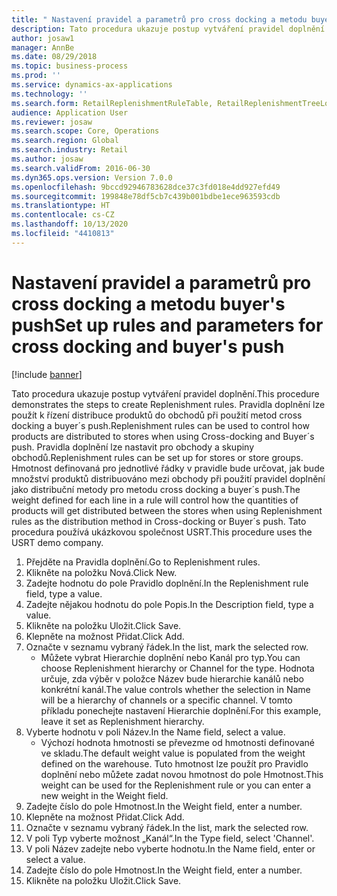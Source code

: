 ```yaml
---
title: " Nastavení pravidel a parametrů pro cross docking a metodu buyer's push"
description: Tato procedura ukazuje postup vytváření pravidel doplnění.
author: josaw1
manager: AnnBe
ms.date: 08/29/2018
ms.topic: business-process
ms.prod: ''
ms.service: dynamics-ax-applications
ms.technology: ''
ms.search.form: RetailReplenishmentRuleTable, RetailReplenishmentTreeLookup
audience: Application User
ms.reviewer: josaw
ms.search.scope: Core, Operations
ms.search.region: Global
ms.search.industry: Retail
ms.author: josaw
ms.search.validFrom: 2016-06-30
ms.dyn365.ops.version: Version 7.0.0
ms.openlocfilehash: 9bccd92946783628dce37c3fd018e4dd927efd49
ms.sourcegitcommit: 199848e78df5cb7c439b001bdbe1ece963593cdb
ms.translationtype: HT
ms.contentlocale: cs-CZ
ms.lasthandoff: 10/13/2020
ms.locfileid: "4410813"
---
```

# <a name="set-up-rules-and-parameters-for-cross-docking-and-buyers-push"></a><span data-ttu-id="e91eb-103"> Nastavení pravidel a parametrů pro cross docking a metodu buyer's push</span><span class="sxs-lookup"><span data-stu-id="e91eb-103">Set up rules and parameters for cross docking and buyer's push</span></span>

[!include [banner](../includes/banner.md)]

<span data-ttu-id="e91eb-104">Tato procedura ukazuje postup vytváření pravidel doplnění.</span><span class="sxs-lookup"><span data-stu-id="e91eb-104">This procedure demonstrates the steps to create Replenishment rules.</span></span> <span data-ttu-id="e91eb-105">Pravidla doplnění lze použít k řízení distribuce produktů do obchodů při použití metod cross docking a buyer´s push.</span><span class="sxs-lookup"><span data-stu-id="e91eb-105">Replenishment rules can be used to control how products are distributed to stores when using Cross-docking and Buyer´s push.</span></span> <span data-ttu-id="e91eb-106">Pravidla doplnění lze nastavit pro obchody a skupiny obchodů.</span><span class="sxs-lookup"><span data-stu-id="e91eb-106">Replenishment rules can be set up for stores or store groups.</span></span> <span data-ttu-id="e91eb-107">Hmotnost definovaná pro jednotlivé řádky v pravidle bude určovat, jak bude množství produktů distribuováno mezi obchody při použití pravidel doplnění jako distribuční metody pro metodu cross docking a buyer´s push.</span><span class="sxs-lookup"><span data-stu-id="e91eb-107">The weight defined for each line in a rule will control how the quantities of products will get distributed between the stores when using Replenishment rules as the distribution method in Cross-docking or Buyer´s push.</span></span> <span data-ttu-id="e91eb-108">Tato procedura používá ukázkovou společnost USRT.</span><span class="sxs-lookup"><span data-stu-id="e91eb-108">This procedure uses the USRT demo company.</span></span>

1. <span data-ttu-id="e91eb-109">Přejděte na Pravidla doplnění.</span><span class="sxs-lookup"><span data-stu-id="e91eb-109">Go to Replenishment rules.</span></span>
2. <span data-ttu-id="e91eb-110">Klikněte na položku Nová.</span><span class="sxs-lookup"><span data-stu-id="e91eb-110">Click New.</span></span>
3. <span data-ttu-id="e91eb-111">Zadejte hodnotu do pole Pravidlo doplnění.</span><span class="sxs-lookup"><span data-stu-id="e91eb-111">In the Replenishment rule field, type a value.</span></span>
4. <span data-ttu-id="e91eb-112">Zadejte nějakou hodnotu do pole Popis.</span><span class="sxs-lookup"><span data-stu-id="e91eb-112">In the Description field, type a value.</span></span>
5. <span data-ttu-id="e91eb-113">Klikněte na položku Uložit.</span><span class="sxs-lookup"><span data-stu-id="e91eb-113">Click Save.</span></span>
6. <span data-ttu-id="e91eb-114">Klepněte na možnost Přidat.</span><span class="sxs-lookup"><span data-stu-id="e91eb-114">Click Add.</span></span>
7. <span data-ttu-id="e91eb-115">Označte v seznamu vybraný řádek.</span><span class="sxs-lookup"><span data-stu-id="e91eb-115">In the list, mark the selected row.</span></span>
    * <span data-ttu-id="e91eb-116">Můžete vybrat Hierarchie doplnění nebo Kanál pro typ.</span><span class="sxs-lookup"><span data-stu-id="e91eb-116">You can choose Replenishment hierarchy or Channel for the type.</span></span> <span data-ttu-id="e91eb-117">Hodnota určuje, zda výběr v položce Název bude hierarchie kanálů nebo konkrétní kanál.</span><span class="sxs-lookup"><span data-stu-id="e91eb-117">The value controls whether the selection in Name will be a hierarchy of channels or a specific channel.</span></span>  <span data-ttu-id="e91eb-118">V tomto příkladu ponechejte nastavení Hierarchie doplnění.</span><span class="sxs-lookup"><span data-stu-id="e91eb-118">For this example, leave it set as Replenishment hierarchy.</span></span>  
8. <span data-ttu-id="e91eb-119">Vyberte hodnotu v poli Název.</span><span class="sxs-lookup"><span data-stu-id="e91eb-119">In the Name field, select a value.</span></span>
    * <span data-ttu-id="e91eb-120">Výchozí hodnota hmotnosti se převezme od hmotnosti definované ve skladu.</span><span class="sxs-lookup"><span data-stu-id="e91eb-120">The default weight value is populated from the weight defined on the warehouse.</span></span>  <span data-ttu-id="e91eb-121">Tuto hmotnost lze použít pro Pravidlo doplnění nebo můžete zadat novou hmotnost do pole Hmotnost.</span><span class="sxs-lookup"><span data-stu-id="e91eb-121">This weight can be used for the Replenishment rule or you can enter a new weight in the Weight field.</span></span>  
9. <span data-ttu-id="e91eb-122">Zadejte číslo do pole Hmotnost.</span><span class="sxs-lookup"><span data-stu-id="e91eb-122">In the Weight field, enter a number.</span></span>
10. <span data-ttu-id="e91eb-123">Klepněte na možnost Přidat.</span><span class="sxs-lookup"><span data-stu-id="e91eb-123">Click Add.</span></span>
11. <span data-ttu-id="e91eb-124">Označte v seznamu vybraný řádek.</span><span class="sxs-lookup"><span data-stu-id="e91eb-124">In the list, mark the selected row.</span></span>
12. <span data-ttu-id="e91eb-125">V poli Typ vyberte možnost „Kanál“.</span><span class="sxs-lookup"><span data-stu-id="e91eb-125">In the Type field, select 'Channel'.</span></span>
13. <span data-ttu-id="e91eb-126">V poli Název zadejte nebo vyberte hodnotu.</span><span class="sxs-lookup"><span data-stu-id="e91eb-126">In the Name field, enter or select a value.</span></span>
14. <span data-ttu-id="e91eb-127">Zadejte číslo do pole Hmotnost.</span><span class="sxs-lookup"><span data-stu-id="e91eb-127">In the Weight field, enter a number.</span></span>
15. <span data-ttu-id="e91eb-128">Klikněte na položku Uložit.</span><span class="sxs-lookup"><span data-stu-id="e91eb-128">Click Save.</span></span>

